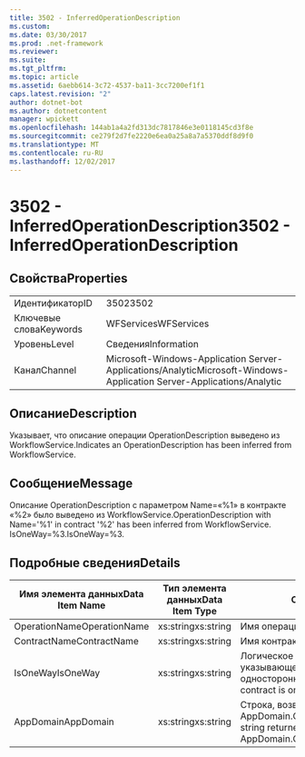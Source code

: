 ```yaml
---
title: 3502 - InferredOperationDescription
ms.custom: 
ms.date: 03/30/2017
ms.prod: .net-framework
ms.reviewer: 
ms.suite: 
ms.tgt_pltfrm: 
ms.topic: article
ms.assetid: 6aebb614-3c72-4537-ba11-3cc7200ef1f1
caps.latest.revision: "2"
author: dotnet-bot
ms.author: dotnetcontent
manager: wpickett
ms.openlocfilehash: 144ab1a4a2fd313dc7817846e3e0118145cd3f8e
ms.sourcegitcommit: ce279f2d7fe2220e6ea0a25a8a7a5370ddf8d9f0
ms.translationtype: MT
ms.contentlocale: ru-RU
ms.lasthandoff: 12/02/2017
---
```

# <a name="3502---inferredoperationdescription"></a><span data-ttu-id="d6b2e-102">3502 - InferredOperationDescription</span><span class="sxs-lookup"><span data-stu-id="d6b2e-102">3502 - InferredOperationDescription</span></span>
## <a name="properties"></a><span data-ttu-id="d6b2e-103">Свойства</span><span class="sxs-lookup"><span data-stu-id="d6b2e-103">Properties</span></span>  
  
|||  
|-|-|  
|<span data-ttu-id="d6b2e-104">Идентификатор</span><span class="sxs-lookup"><span data-stu-id="d6b2e-104">ID</span></span>|<span data-ttu-id="d6b2e-105">3502</span><span class="sxs-lookup"><span data-stu-id="d6b2e-105">3502</span></span>|  
|<span data-ttu-id="d6b2e-106">Ключевые слова</span><span class="sxs-lookup"><span data-stu-id="d6b2e-106">Keywords</span></span>|<span data-ttu-id="d6b2e-107">WFServices</span><span class="sxs-lookup"><span data-stu-id="d6b2e-107">WFServices</span></span>|  
|<span data-ttu-id="d6b2e-108">Уровень</span><span class="sxs-lookup"><span data-stu-id="d6b2e-108">Level</span></span>|<span data-ttu-id="d6b2e-109">Сведения</span><span class="sxs-lookup"><span data-stu-id="d6b2e-109">Information</span></span>|  
|<span data-ttu-id="d6b2e-110">Канал</span><span class="sxs-lookup"><span data-stu-id="d6b2e-110">Channel</span></span>|<span data-ttu-id="d6b2e-111">Microsoft-Windows-Application Server-Applications/Analytic</span><span class="sxs-lookup"><span data-stu-id="d6b2e-111">Microsoft-Windows-Application Server-Applications/Analytic</span></span>|  
  
## <a name="description"></a><span data-ttu-id="d6b2e-112">Описание</span><span class="sxs-lookup"><span data-stu-id="d6b2e-112">Description</span></span>  
 <span data-ttu-id="d6b2e-113">Указывает, что описание операции OperationDescription выведено из WorkflowService.</span><span class="sxs-lookup"><span data-stu-id="d6b2e-113">Indicates an OperationDescription has been inferred from WorkflowService.</span></span>  
  
## <a name="message"></a><span data-ttu-id="d6b2e-114">Сообщение</span><span class="sxs-lookup"><span data-stu-id="d6b2e-114">Message</span></span>  
 <span data-ttu-id="d6b2e-115">Описание OperationDescription с параметром Name=«%1» в контракте «%2» было выведено из WorkflowService.</span><span class="sxs-lookup"><span data-stu-id="d6b2e-115">OperationDescription with Name='%1' in contract '%2' has been inferred from WorkflowService.</span></span> <span data-ttu-id="d6b2e-116">IsOneWay=%3.</span><span class="sxs-lookup"><span data-stu-id="d6b2e-116">IsOneWay=%3.</span></span>  
  
## <a name="details"></a><span data-ttu-id="d6b2e-117">Подробные сведения</span><span class="sxs-lookup"><span data-stu-id="d6b2e-117">Details</span></span>  
  
|<span data-ttu-id="d6b2e-118">Имя элемента данных</span><span class="sxs-lookup"><span data-stu-id="d6b2e-118">Data Item Name</span></span>|<span data-ttu-id="d6b2e-119">Тип элемента данных</span><span class="sxs-lookup"><span data-stu-id="d6b2e-119">Data Item Type</span></span>|<span data-ttu-id="d6b2e-120">Описание</span><span class="sxs-lookup"><span data-stu-id="d6b2e-120">Description</span></span>|  
|--------------------|--------------------|-----------------|  
|<span data-ttu-id="d6b2e-121">OperationName</span><span class="sxs-lookup"><span data-stu-id="d6b2e-121">OperationName</span></span>|<span data-ttu-id="d6b2e-122">xs:string</span><span class="sxs-lookup"><span data-stu-id="d6b2e-122">xs:string</span></span>|<span data-ttu-id="d6b2e-123">Имя операции.</span><span class="sxs-lookup"><span data-stu-id="d6b2e-123">The name of the operation.</span></span>|  
|<span data-ttu-id="d6b2e-124">ContractName</span><span class="sxs-lookup"><span data-stu-id="d6b2e-124">ContractName</span></span>|<span data-ttu-id="d6b2e-125">xs:string</span><span class="sxs-lookup"><span data-stu-id="d6b2e-125">xs:string</span></span>|<span data-ttu-id="d6b2e-126">Имя контракта.</span><span class="sxs-lookup"><span data-stu-id="d6b2e-126">The name of the contract.</span></span>|  
|<span data-ttu-id="d6b2e-127">IsOneWay</span><span class="sxs-lookup"><span data-stu-id="d6b2e-127">IsOneWay</span></span>|<span data-ttu-id="d6b2e-128">xs:string</span><span class="sxs-lookup"><span data-stu-id="d6b2e-128">xs:string</span></span>|<span data-ttu-id="d6b2e-129">Логическое значение True или False, указывающее, является ли контракт односторонним.</span><span class="sxs-lookup"><span data-stu-id="d6b2e-129">True or False indicating if the contract is one-way.</span></span>|  
|<span data-ttu-id="d6b2e-130">AppDomain</span><span class="sxs-lookup"><span data-stu-id="d6b2e-130">AppDomain</span></span>|<span data-ttu-id="d6b2e-131">xs:string</span><span class="sxs-lookup"><span data-stu-id="d6b2e-131">xs:string</span></span>|<span data-ttu-id="d6b2e-132">Строка, возвращаемая AppDomain.CurrentDomain.FriendlyName.</span><span class="sxs-lookup"><span data-stu-id="d6b2e-132">The string returned by AppDomain.CurrentDomain.FriendlyName.</span></span>|
